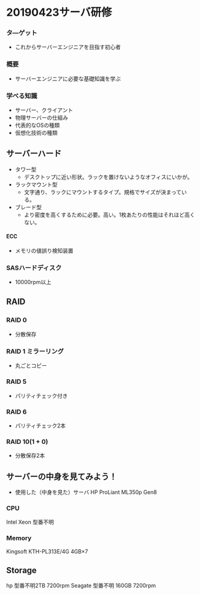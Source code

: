 # 20190423サーバ研修
### タ―ゲット
- これからサーバーエンジニアを目指す初心者
### 概要
- サーバーエンジニアに必要な基礎知識を学ぶ
### 学べる知識
- サーバー、クライアント
- 物理サーバーの仕組み
- 代表的なOSの種類
- 仮想化技術の種類
## サーバーハード
- タワー型
  - デスクトップに近い形状。ラックを置けないようなオフィスにいかが。
- ラックマウント型
  - 文字通り、ラックにマウントするタイプ。規格でサイズが決まっている。
- ブレード型
  - より密度を高くするために必要。高い。1枚あたりの性能はそれほど高くない。

#### ECC
- メモリの値誤り検知装置

### SASハードディスク
- 10000rpm以上

## RAID

### RAID 0　
- 分散保存

### RAID 1 ミラーリング
- 丸ごとコピー
### RAID 5
- パリティチェック付き
### RAID 6 
- パリティチェック2本
### RAID 10(1 + 0)
- 分散保存2本

## サーバーの中身を見てみよう！

- 使用した（中身を見た）サーバ
HP ProLiant ML350p Gen8

### CPU
Intel Xeon 型番不明

### Memory 
Kingsoft KTH-PL313E/4G
4GB×7

## Storage
hp 型番不明2TB 7200rpm
Seagate 型番不明 160GB 7200rpm
